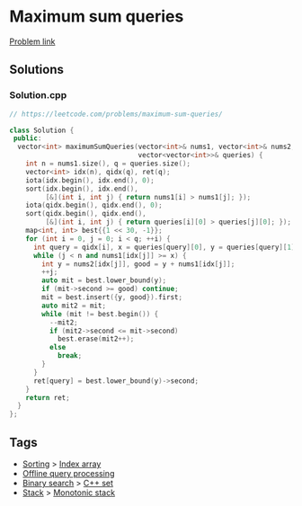 # Maximum sum queries

[Problem link](https://leetcode.com/problems/maximum-sum-queries/)

## Solutions


### Solution.cpp
```cpp
// https://leetcode.com/problems/maximum-sum-queries/

class Solution {
 public:
  vector<int> maximumSumQueries(vector<int>& nums1, vector<int>& nums2,
                                vector<vector<int>>& queries) {
    int n = nums1.size(), q = queries.size();
    vector<int> idx(n), qidx(q), ret(q);
    iota(idx.begin(), idx.end(), 0);
    sort(idx.begin(), idx.end(),
         [&](int i, int j) { return nums1[i] > nums1[j]; });
    iota(qidx.begin(), qidx.end(), 0);
    sort(qidx.begin(), qidx.end(),
         [&](int i, int j) { return queries[i][0] > queries[j][0]; });
    map<int, int> best{{1 << 30, -1}};
    for (int i = 0, j = 0; i < q; ++i) {
      int query = qidx[i], x = queries[query][0], y = queries[query][1];
      while (j < n and nums1[idx[j]] >= x) {
        int y = nums2[idx[j]], good = y + nums1[idx[j]];
        ++j;
        auto mit = best.lower_bound(y);
        if (mit->second >= good) continue;
        mit = best.insert({y, good}).first;
        auto mit2 = mit;
        while (mit != best.begin()) {
          --mit2;
          if (mit2->second <= mit->second)
            best.erase(mit2++);
          else
            break;
        }
      }
      ret[query] = best.lower_bound(y)->second;
    }
    return ret;
  }
};
```
## Tags

* [Sorting](/README.md#Sorting) > [Index array](/README.md#Sorting-Index_array)
* [Offline query processing](/README.md#Offline_query_processing)
* [Binary search](/README.md#Binary_search) > [C++ set](/README.md#Binary_search-C___set)
* [Stack](/README.md#Stack) > [Monotonic stack](/README.md#Stack-Monotonic_stack)

